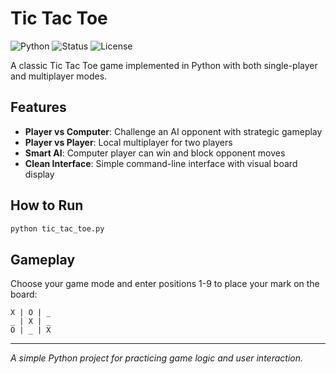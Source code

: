 # Tic Tac Toe

![Python](https://img.shields.io/badge/python-3670A0?style=for-the-badge&logo=python&logoColor=ffdd54)
![Status](https://img.shields.io/badge/status-completed-brightgreen?style=for-the-badge)
![License](https://img.shields.io/badge/license-MIT-blue?style=for-the-badge)

A classic Tic Tac Toe game implemented in Python with both single-player and multiplayer modes.

## Features

- **Player vs Computer**: Challenge an AI opponent with strategic gameplay
- **Player vs Player**: Local multiplayer for two players
- **Smart AI**: Computer player can win and block opponent moves
- **Clean Interface**: Simple command-line interface with visual board display

## How to Run

```bash
python tic_tac_toe.py
```

## Gameplay

Choose your game mode and enter positions 1-9 to place your mark on the board:

```
X | O | _
_ | X | _
O | _ | X
```

---

*A simple Python project for practicing game logic and user interaction.*